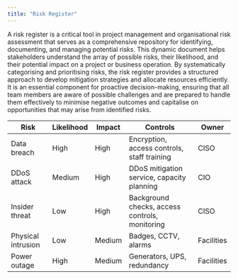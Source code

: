 ```yaml
---
title: "Risk Register"
---
```

A risk register is a critical tool in project management and organisational risk assessment that serves as a comprehensive repository for identifying, documenting, and managing potential risks. This dynamic document helps stakeholders understand the array of possible risks, their likelihood, and their potential impact on a project or business operation. By systematically categorising and prioritising risks, the risk register provides a structured approach to develop mitigation strategies and allocate resources efficiently. It is an essential component for proactive decision-making, ensuring that all team members are aware of possible challenges and are prepared to handle them effectively to minimise negative outcomes and capitalise on opportunities that may arise from identified risks.

| Risk | Likelihood | Impact | Controls | Owner |
|-|-|-|-|-|
| Data breach | High | High | Encryption, access controls, staff training | CISO |
| DDoS attack | Medium | High | DDoS mitigation service, capacity planning | CIO |
| Insider threat | Low | High | Background checks, access controls, monitoring | CISO |
| Physical intrusion | Low | Medium | Badges, CCTV, alarms | Facilities |
| Power outage | High | Medium | Generators, UPS, redundancy | Facilities |
